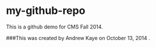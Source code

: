 my-github-repo
==============

This is a github demo for CMS Fall 2014.

###This was created by Andrew Kaye on October 13, 2014 .
